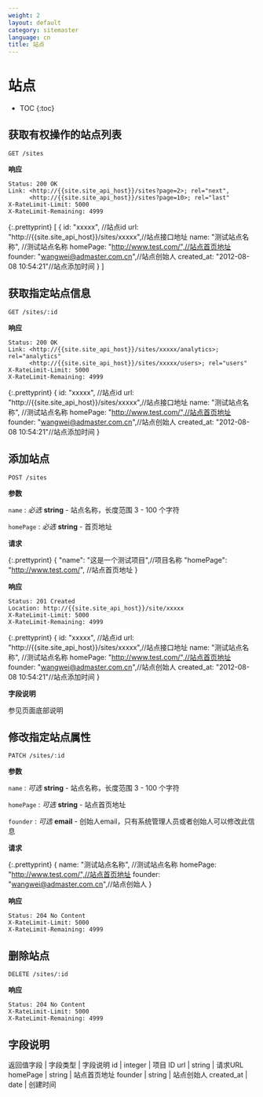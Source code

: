 ```yaml
---
weight: 2
layout: default
category: sitemaster
language: cn
title: 站点
---
```


# 站点

* TOC
{:toc}

## 获取有权操作的站点列表

    GET /sites

**响应**

    Status: 200 OK
    Link: <http://{{site.site_api_host}}/sites?page=2>; rel="next",
          <http://{{site.site_api_host}}/sites?page=10>; rel="last"
    X-RateLimit-Limit: 5000
    X-RateLimit-Remaining: 4999

{:.prettyprint}
    [
      {
          id: "xxxxx", //站点id
          url: "http://{{site.site_api_host}}/sites/xxxxx",//站点接口地址
          name: "测试站点名称", //测试站点名称
          homePage: "http://www.test.com/",//站点首页地址
          founder: "wangwei@admaster.com.cn",//站点创始人
          created_at: "2012-08-08 10:54:21"//站点添加时间
      }
    ]


## 获取指定站点信息

    GET /sites/:id

**响应**

    Status: 200 OK
    Link: <http://{{site.site_api_host}}/sites/xxxxx/analytics>; rel="analytics"
          <http://{{site.site_api_host}}/sites/xxxxx/users>; rel="users"
    X-RateLimit-Limit: 5000
    X-RateLimit-Remaining: 4999

{:.prettyprint}
    {
        id: "xxxxx", //站点id
        url: "http://{{site.site_api_host}}/sites/xxxxx",//站点接口地址
        name: "测试站点名称", //测试站点名称
        homePage: "http://www.test.com/",//站点首页地址
        founder: "wangwei@admaster.com.cn",//站点创始人
        created_at: "2012-08-08 10:54:21"//站点添加时间
    }


## 添加站点

    POST /sites

**参数**

`name`
: _必选_ **string** - 站点名称，长度范围 3 - 100 个字符

`homePage`
: _必选_ **string** - 首页地址


**请求**

{:.prettyprint}
    {
        "name": "这是一个测试项目",//项目名称
        "homePage": "http://www.test.com/", //站点首页地址
    }

**响应**

    Status: 201 Created
    Location: http://{{site.site_api_host}}/site/xxxxx
    X-RateLimit-Limit: 5000
    X-RateLimit-Remaining: 4999

{:.prettyprint}
    {
        id: "xxxxx", //站点id
        url: "http://{{site.site_api_host}}/sites/xxxxx",//站点接口地址
        name: "测试站点名称", //测试站点名称
        homePage: "http://www.test.com/",//站点首页地址
        founder: "wangwei@admaster.com.cn",//站点创始人
        created_at: "2012-08-08 10:54:21"//站点添加时间
    }

**字段说明**

参见页面底部说明

## 修改指定站点属性

    PATCH /sites/:id

**参数**

`name`
: _可选_ **string** - 站点名称，长度范围 3 - 100 个字符

`homePage`
: _可选_ **string** - 站点首页地址

`founder`
: _可选_ **email** - 创始人email，只有系统管理人员或者创始人可以修改此信息


**请求**

{:.prettyprint}
    {
        name: "测试站点名称", //测试站点名称
        homePage: "http://www.test.com/",//站点首页地址
        founder: "wangwei@admaster.com.cn",//站点创始人
    }

**响应**

    Status: 204 No Content
    X-RateLimit-Limit: 5000
    X-RateLimit-Remaining: 4999

## 删除站点

    DELETE /sites/:id

**响应**

    Status: 204 No Content
    X-RateLimit-Limit: 5000
    X-RateLimit-Remaining: 4999

## 字段说明

返回值字段         | 字段类型 | 字段说明
id               | integer | 项目 ID
url              | string  | 请求URL
homePage         | string  | 站点首页地址
founder          | string  | 站点创始人
created_at       | date    | 创建时间

